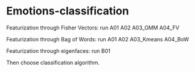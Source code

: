 # Emotions-classification

Featurization through Fisher Vectors: run
A01 A02 A03_GMM A04_FV

Featurization through Bag of Words: run
A01 A02 A03_Kmeans A04_BoW

Featurization through eigenfaces: run
B01

Then choose classification algorithm.

